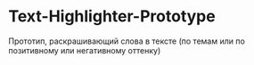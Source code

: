 # Text-Highlighter-Prototype
Прототип, раскрашивающий слова в тексте (по темам или по позитивному или негативному оттенку)
